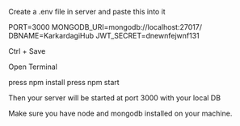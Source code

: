 Create a .env file in server and paste this into it

PORT=3000
MONGODB_URI=mongodb://localhost:27017/
DBNAME=KarkardagiHub
JWT_SECRET=dnewnfejwnf131

Ctrl + Save

Open Terminal

press npm install
press npm start 

Then your server will be started at port 3000 with your local DB

Make sure you have node and mongodb installed on your machine.
